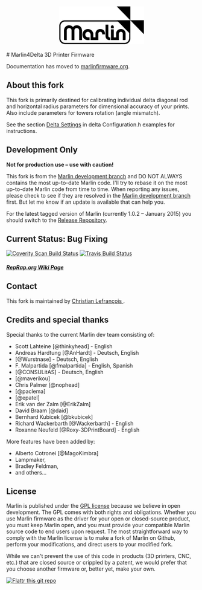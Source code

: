 <h1 align="center">
  <img align="center" src="Documentation/Logo/Marlin%20Logo%20GitHub.png" alt="Marlin4Delta Logo">
</h1>
# Marlin4Delta 3D Printer Firmware

Documentation has moved to [marlinfirmware.org](http://www.marlinfirmware.org).

## About this fork

This fork is primarily destined for calibrating individual delta diagonal rod and horizontal radius parameters for dimensional accuracy of your prints. Also include parameters for towers rotation (angle mismatch).

See the section [Delta Settings](https://github.com/clefranc/Marlin4Delta/blob/master/Marlin/example_configurations/delta/biv2.5/Configuration.h#L315) in delta Configuration.h examples for instructions.

## Development Only

__Not for production use – use with caution!__

This fork is from the [Marlin development branch](https://github.com/MarlinFirmware/MarlinDev/tree/dev) and DO NOT ALWAYS contains the most up-to-date Marlin code. I'll try to rebase it on the most up-to-date Marlin code from time to time. When reporting any issues, please check to see if they are resolved in the [Marlin development branch](https://github.com/MarlinFirmware/MarlinDev/tree/dev) first. But let me know if an update is available that can help you.

For the latest tagged version of Marlin (currently 1.0.2 – January 2015) you should switch to the [Release Repository](https://github.com/MarlinFirmware/Marlin).

## Current Status: Bug Fixing

[![Coverity Scan Build Status](https://scan.coverity.com/projects/2224/badge.svg)](https://scan.coverity.com/projects/2224)
[![Travis Build Status](https://travis-ci.org/clefranc/Marlin4Delta.svg)](https://travis-ci.org/clefranc/Marlin4Delta)

##### [RepRap.org Wiki Page](http://reprap.org/wiki/Marlin)

## Contact

This fork is maintained by [Christian Lefrançois ](https://github.com/clefranc).

## Credits and special thanks

Special thanks to the current Marlin dev team consisting of:

 - Scott Lahteine [@thinkyhead] - English
 - Andreas Hardtung [@AnHardt] - Deutsch, English
 - [@Wurstnase] - Deutsch, English
 - F. Malpartida [@fmalpartida] - English, Spanish
 - [@CONSULitAS] - Deutsch, English
 - [@maverikou]
 - Chris Palmer [@nophead]
 - [@paclema]
 - [@epatel]
 - Erik van der Zalm [@ErikZalm]
 - David Braam [@daid]
 - Bernhard Kubicek [@bkubicek]
 - Richard Wackerbarth [@Wackerbarth] - English
 - Roxanne Neufeld [@Roxy-3DPrintBoard] - English

More features have been added by:
  - Alberto Cotronei [@MagoKimbra]
  - Lampmaker,
  - Bradley Feldman,
  - and others...

## License

Marlin is published under the [GPL license](/Documentation/COPYING.md) because we believe in open development. The GPL comes with both rights and obligations. Whether you use Marlin firmware as the driver for your open or closed-source product, you must keep Marlin open, and you must provide your compatible Marlin source code to end users upon request. The most straightforward way to comply with the Marlin license is to make a fork of Marlin on Github, perform your modifications, and direct users to your modified fork.

While we can't prevent the use of this code in products (3D printers, CNC, etc.) that are closed source or crippled by a patent, we would prefer that you choose another firmware or, better yet, make your own.

[![Flattr this git repo](http://api.flattr.com/button/flattr-badge-large.png)](https://flattr.com/submit/auto?user_id=ErikZalm&url=https://github.com/MarlinFirmware/Marlin&title=Marlin&language=&tags=github&category=software)
